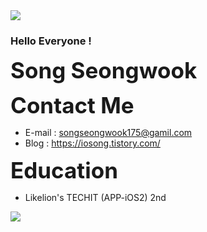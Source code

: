<img src="https://capsule-render.vercel.app/api?type=waving&color=31363F&height=150&section=header&text=Seongwook&fontSize=45&fontColor=EEEEEE" />

### Hello Everyone ! 

**<span style="font-size:250%">Song Seongwook</span>** 

**<span style="font-size:250%">Contact Me</span>** 
- E-mail : songseongwook175@gamil.com
- Blog : https://iosong.tistory.com/

**<span style="font-size:250%">Education</span>**
- Likelion's TECHIT (APP-iOS2) 2nd

   


  


<img src="https://capsule-render.vercel.app/api?type=waving&color=31363F&height=150&section=footer" />


